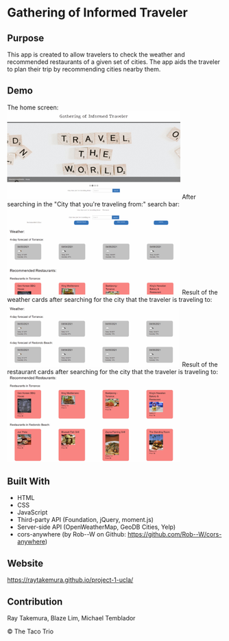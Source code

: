 # Gathering of Informed Traveler

## Purpose
This app is created to allow travelers to check the weather and recommended 
restaurants of a given set of cities. The app aids the traveler to plan 
their trip by recommending cities nearby them.


## Demo
The home screen:
<img src="./assets/images/demo1.PNG" alt='first picture of demo' width=404>
After searching in the "City that you're traveling from:" search bar:
<img src="./assets/images/demo2.PNG" alt='second picture of demo' width=404>
Result of the weather cards after searching for the city that the traveler is traveling to:
<img src="./assets/images/demo3.PNG" alt='third picture of demo' width=404>
Result of the restaurant cards after searching for the city that the traveler is traveling to:
<img src="./assets/images/demo4.PNG" alt='third picture of demo' width=404>

## Built With
* HTML
* CSS
* JavaScript
* Third-party API (Foundation, jQuery, moment.js)
* Server-side API (OpenWeatherMap, GeoDB Cities, Yelp)
* cors-anywhere (by Rob--W on Github: https://github.com/Rob--W/cors-anywhere)

## Website
https://raytakemura.github.io/project-1-ucla/

## Contribution
Ray Takemura, Blaze Lim, Michael Temblador 

&copy; The Taco Trio
